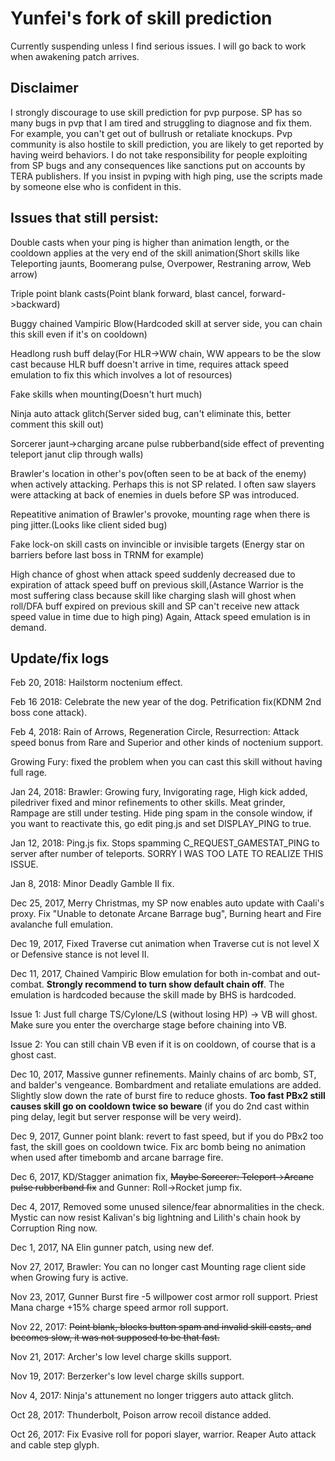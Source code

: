 # Yunfei's fork of skill prediction

Currently suspending unless I find serious issues. I will go back to work when awakening patch arrives.

## Disclaimer

I strongly discourage to use skill prediction for pvp purpose. SP has so many bugs in pvp that I am tired and struggling to diagnose and fix them. For example, you can't get out of bullrush or retaliate knockups. Pvp community is also hostile to skill prediction, you are likely to get reported by having weird behaviors. I do not take responsibility for people exploiting from SP bugs and any consequences like sanctions put on accounts by TERA publishers. If you insist in pvping with high ping, use the scripts made by someone else who is confident in this.

## Issues that still persist:

Double casts when your ping is higher than animation length, or the cooldown applies at the very end of the skill animation(Short skills like Teleporting jaunts, Boomerang pulse, Overpower, Restraning arrow, Web arrow)

Triple point blank casts(Point blank forward, blast cancel, forward->backward)

Buggy chained Vampiric Blow(Hardcoded skill at server side, you can chain this skill even if it's on cooldown)

Headlong rush buff delay(For HLR->WW chain, WW appears to be the slow cast because HLR buff doesn't arrive in time, requires attack speed emulation to fix this which involves a lot of resources)

Fake skills when mounting(Doesn't hurt much)

Ninja auto attack glitch(Server sided bug, can't eliminate this, better comment this skill out)

Sorcerer jaunt->charging arcane pulse rubberband(side effect of preventing teleport janut clip through walls)

Brawler's location in other's pov(often seen to be at back of the enemy) when actively attacking.
Perhaps this is not SP related. I often saw slayers were attacking at back of enemies in duels before SP was introduced.

Repeatitive animation of Brawler's provoke, mounting rage when there is ping jitter.(Looks like client sided bug)

Fake lock-on skill casts on invincible or invisible targets (Energy star on barriers before last boss in TRNM for example)

High chance of ghost when attack speed suddenly decreased due to expiration of attack speed buff on previous skill,(Astance Warrior is the most suffering class because skill like charging slash will ghost when roll/DFA buff expired on previous skill and SP can't receive new attack speed value in time due to high ping)
Again, Attack speed emulation is in demand.

## Update/fix logs

Feb 20, 2018: Hailstorm noctenium effect.

Feb 16 2018: Celebrate the new year of the dog. Petrification fix(KDNM 2nd boss cone attack).

Feb 4, 2018: Rain of Arrows, Regeneration Circle, Resurrection: Attack speed bonus from Rare and Superior and other kinds of noctenium support.

Growing Fury: fixed the problem when you can cast this skill without having full rage.

Jan 24, 2018: Brawler: Growing fury, Invigorating rage, High kick added, piledriver fixed and minor refinements to other skills. Meat grinder, Rampage are still under testing. Hide ping spam in the console window, if you want to reactivate this, go edit ping.js and set DISPLAY_PING to true.

Jan 12, 2018: Ping.js fix. Stops spamming C_REQUEST_GAMESTAT_PING to server after number of teleports. SORRY I WAS TOO LATE TO REALIZE THIS ISSUE.

Jan 8, 2018: Minor Deadly Gamble II fix.

Dec 25, 2017, Merry Christmas, my SP now enables auto update with Caali's proxy. Fix "Unable to detonate Arcane Barrage bug", Burning heart and Fire avalanche full emulation.

Dec 19, 2017, Fixed Traverse cut animation when Traverse cut is not level X or Defensive stance is not level II.

Dec 11, 2017, Chained Vampiric Blow emulation for both in-combat and out-combat. **Strongly recommend to turn show default chain off**. The emulation is hardcoded because the skill made by BHS is hardcoded.

Issue 1: Just full charge TS/Cylone/LS (without losing HP) -> VB will ghost. Make sure you enter the overcharge stage before chaining into VB.

Issue 2: You can still chain VB even if it is on cooldown, of course that is a ghost cast.

Dec 10, 2017, Massive gunner refinements. Mainly chains of arc bomb, ST, and balder's vengeance. Bombardment and retaliate emulations are added. Slightly slow down the rate of burst fire to reduce ghosts. **Too fast PBx2 still causes skill go on cooldown twice so beware** (if you do 2nd cast within ping delay, legit but server response will be very weird).

Dec 9, 2017, Gunner point blank: revert to fast speed, but if you do PBx2 too fast, the skill goes on cooldown twice. Fix arc bomb being no animation when used after timebomb and arcane barrage fire.

Dec 6, 2017, KD/Stagger animation fix, ~~Maybe Sorcerer: Teleport->Arcane pulse rubberband fix~~ and Gunner: Roll->Rocket jump fix.

Dec 4, 2017, Removed some unused silence/fear abnormalities in the check. Mystic can now resist Kalivan's big lightning and Lilith's chain hook by Corruption Ring now.

Dec 1, 2017, NA Elin gunner patch, using new def.

Nov 27, 2017, Brawler: You can no longer cast Mounting rage client side when Growing fury is active.

Nov 23, 2017, Gunner Burst fire -5 willpower cost armor roll support. Priest Mana charge +15% charge speed armor roll support.

Nov 22, 2017: ~~Point blank, blocks button spam and invalid skill casts, and becomes slow, it was not supposed to be that fast.~~

Nov 21, 2017: Archer's low level charge skills support.

Nov 19, 2017: Berzerker's low level charge skills support.

Nov 4, 2017: Ninja's attunement no longer triggers auto attack glitch.

Oct 28, 2017: Thunderbolt, Poison arrow recoil distance added.

Oct 26, 2017: Fix Evasive roll for popori slayer, warrior. Reaper Auto attack and cable step glyph.
